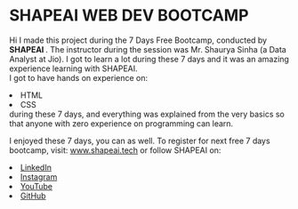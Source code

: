 # SHAPEAI WEB DEV BOOTCAMP

Hi I made this project during the 7 Days Free Bootcamp, conducted by <b> SHAPEAI </b>.
The instructor during the session was Mr. Shaurya Sinha (a Data Analyst at Jio). I got to learn a lot during these 7 days and it was an amazing experience learning with SHAPEAI.
<br>I got to have hands on experience on:
<li>HTML
<li>CSS
<br>during these 7 days, and everything was explained from the very basics so that anyone with zero experience on programming can learn.
  
I enjoyed these 7 days, you can as well. To register for next free 7 days bootcamp, visit: www.shapeai.tech
or follow SHAPEAI on:
 <li><a href="https://in.linkedin.com/company/shapeai">LinkedIn</a>   
 <li><a href="https://www.instagram.com/shape.ai/?hl=en">Instagram</a>
 <li><a href="https://www.youtube.com/channel/UCTUvDLTW9meuDXWcbmISPdA">YouTube</a> 
 <li><a href="https://github.com/shapeai">GitHub</a>
